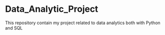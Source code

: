 # Data_Analytic_Project
This repository contain my project related to data analytics both with Python and SQL
